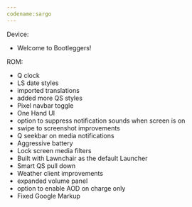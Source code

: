 ```yaml
---
codename:sargo
---
```


Device:
 - Welcome to Bootleggers!

ROM:
 - Q clock
 - LS date styles
 - imported translations
 - added more QS styles
 - Pixel navbar toggle
 - One Hand UI
 - option to suppress notification sounds when screen is on
 - swipe to screenshot improvements
 - Q seekbar on media notifications
 - Aggressive battery
 - Lock screen media filters
 - Built with Lawnchair as the default Launcher
 - Smart QS pull down
 - Weather client improvements
 - expanded volume panel
 - option to enable AOD on charge only
 - Fixed Google Markup
